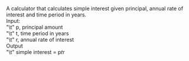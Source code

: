 A calculator that calculates simple interest given principal, annual rate of interest and time period in years. <br>
Input: <br>
"\t" p, principal amount <br>
"\t" t, time period in years <br>
"\t" r, annual rate of interest <br>
Output <br>
"\t" simple interest = p*t*r <br>
